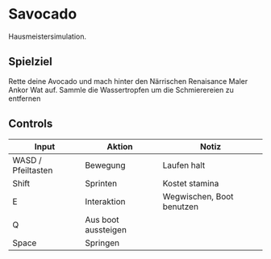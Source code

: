 # Savocado

Hausmeistersimulation.

## Spielziel

Rette deine Avocado und mach hinter den Närrischen Renaisance Maler Ankor Wat auf.
Sammle die Wassertropfen um die Schmierereien zu entfernen

## Controls

Input | Aktion | Notiz
------|--------|-------
WASD / Pfeiltasten | Bewegung | Laufen halt
Shift | Sprinten | Kostet stamina
E | Interaktion | Wegwischen, Boot benutzen
Q | Aus boot aussteigen |
Space | Springen


